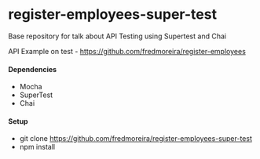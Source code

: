 # register-employees-super-test

Base repository for talk about API Testing using Supertest and Chai

API Example on test - https://github.com/fredmoreira/register-employees

#### Dependencies

* Mocha
* SuperTest
* Chai

#### Setup
* git clone https://github.com/fredmoreira/register-employees-super-test
* npm install
